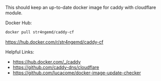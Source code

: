 This should keep an up-to-date docker image for caddy with cloudflare module.

Docker Hub: 
```sh
docker pull str4ngemd/caddy-cf
```
https://hub.docker.com/r/str4ngemd/caddy-cf

Helpful Links:
 - https://hub.docker.com/_/caddy
 - https://github.com/caddy-dns/cloudflare
 - https://github.com/lucacome/docker-image-update-checker
